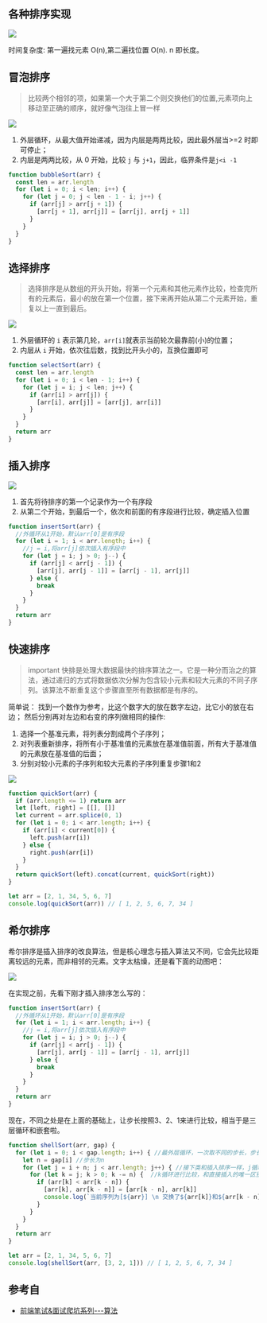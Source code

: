 ## 各种排序实现

![](https://user-gold-cdn.xitu.io/2018/9/9/165bd6dedf755d33?imageView2/0/w/1280/h/960/format/webp/ignore-error/1)

时间复杂度: 第一遍找元素 O(n),第二遍找位置 O(n). n 即长度。

## 冒泡排序

> 比较两个相邻的项，如果第一个大于第二个则交换他们的位置,元素项向上移动至正确的顺序，就好像气泡往上冒一样

![](https://user-gold-cdn.xitu.io/2018/8/14/16538fc898b4742e?imageslim)

1. 外层循环，从最大值开始递减，因为内层是两两比较，因此最外层当>=2 时即可停止；
2. 内层是两两比较，从 0 开始，比较 `j` 与 `j+1`，因此，临界条件是`j<i -1`

```js
function bubbleSort(arr) {
  const len = arr.length
  for (let i = 0; i < len; i++) {
    for (let j = 0; j < len - 1 - i; j++) {
      if (arr[j] > arr[j + 1]) {
        [arr[j + 1], arr[j]] = [arr[j], arr[j + 1]]
      }
    }
  }
}
```

## 选择排序

> 选择排序是从数组的开头开始，将第一个元素和其他元素作比较，检查完所有的元素后，最小的放在第一个位置，接下来再开始从第二个元素开始，重复以上一直到最后。

![](https://user-gold-cdn.xitu.io/2018/8/14/16538fc899fabfa0?imageslim)

1. 外层循环的 `i` 表示第几轮，`arr[i]`就表示当前轮次最靠前(小)的位置；
2. 内层从 `i` 开始，依次往后数，找到比开头小的，互换位置即可

```js
function selectSort(arr) {
  const len = arr.length
  for (let i = 0; i < len - 1; i++) {
    for (let j = i; j < len; j++) {
      if (arr[i] > arr[j]) {
        [arr[i], arr[j]] = [arr[j], arr[i]]
      }
    }
  }
  return arr
}
```

## 插入排序

![](https://user-gold-cdn.xitu.io/2018/8/14/16538fc898df137f?imageslim)

1. 首先将待排序的第一个记录作为一个有序段
2. 从第二个开始，到最后一个，依次和前面的有序段进行比较，确定插入位置

```js
function insertSort(arr) {
  //外循环从1开始，默认arr[0]是有序段
  for (let i = 1; i < arr.length; i++) {
    //j = i,将arr[j]依次插入有序段中
    for (let j = i; j > 0; j--) {
      if (arr[j] < arr[j - 1]) {
        [arr[j], arr[j - 1]] = [arr[j - 1], arr[j]]
      } else {
        break
      }
    }
  }
  return arr
}
```

## 快速排序

> important
> 快排是处理大数据最快的排序算法之一。它是一种分而治之的算法，通过递归的方式将数据依次分解为包含较小元素和较大元素的不同子序列。该算法不断重复这个步骤直至所有数据都是有序的。

简单说： 找到一个数作为参考，比这个数字大的放在数字左边，比它小的放在右边； 然后分别再对左边和右变的序列做相同的操作:

1. 选择一个基准元素，将列表分割成两个子序列；
2. 对列表重新排序，将所有小于基准值的元素放在基准值前面，所有大于基准值的元素放在基准值的后面；
3. 分别对较小元素的子序列和较大元素的子序列重复步骤1和2

![](https://user-gold-cdn.xitu.io/2018/8/14/16538fc898c22284?imageslim)

```js
function quickSort(arr) {
  if (arr.length <= 1) return arr
  let [left, right] = [[], []]
  let current = arr.splice(0, 1)
  for (let i = 0; i < arr.length; i++) {
    if (arr[i] < current[0]) {
      left.push(arr[i])
    } else {
      right.push(arr[i])
    }
  }
  return quickSort(left).concat(current, quickSort(right))
}

let arr = [2, 1, 34, 5, 6, 7]
console.log(quickSort(arr)) // [ 1, 2, 5, 6, 7, 34 ]
```

## 希尔排序

希尔排序是插入排序的改良算法，但是核心理念与插入算法又不同，它会先比较距离较远的元素，而非相邻的元素。文字太枯燥，还是看下面的动图吧：

![](https://user-gold-cdn.xitu.io/2018/8/14/16538fc898c88c5f?imageslim)

在实现之前，先看下刚才插入排序怎么写的：

```js
function insertSort(arr) {
  //外循环从1开始，默认arr[0]是有序段
  for (let i = 1; i < arr.length; i++) {
    //j = i,将arr[j]依次插入有序段中
    for (let j = i; j > 0; j--) {
      if (arr[j] < arr[j - 1]) {
        [arr[j], arr[j - 1]] = [arr[j - 1], arr[j]]
      } else {
        break
      }
    }
  }
  return arr
}
```
现在，不同之处是在上面的基础上，让步长按照3、2、1来进行比较，相当于是三层循环和嵌套啦。

```js
function shellSort(arr, gap) {
  for (let i = 0; i < gap.length; i++) { //最外层循环，一次取不同的步长，步长需要预先给出
    let n = gap[i] //步长为n
    for (let j = i + n; j < arr.length; j++) { //接下类和插入排序一样，j循环依次取后面的数
      for (let k = j; k > 0; k -= n) {  //k循环进行比较，和直接插入的唯一区别是1变为了n       
        if (arr[k] < arr[k - n]) {
          [arr[k], arr[k - n]] = [arr[k - n], arr[k]]
          console.log(`当前序列为[${arr}] \n 交换了${arr[k]}和${arr[k - n]}`) //为了观察过程
        }
      }
    }
  }
  return arr
}

let arr = [2, 1, 34, 5, 6, 7]
console.log(shellSort(arr, [3, 2, 1])) // [ 1, 2, 5, 6, 7, 34 ]
```

## 参考自

- [前端笔试&面试爬坑系列---算法](https://juejin.im/post/5b72f0caf265da282809f3b5#heading-1)
